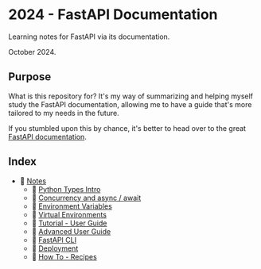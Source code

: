 # 2024 - FastAPI Documentation

Learning notes for FastAPI via its documentation.

October 2024.

## Purpose

What is this repository for? It's my way of summarizing and helping myself study the FastAPI documentation, allowing me to have a guide that's more tailored to my needs in the future.

If you stumbled upon this by chance, it's better to head over to the great [FastAPI documentation](https://fastapi.tiangolo.com/learn/).

## Index

-   📂 [Notes](/notes/)
    -   📝 [Python Types Intro](/notes/1_Python-types-intro.md)
    -   📝 [Concurrency and async / await](/notes/2_Concurrency-async-await.md)
    -   📝 [Environment Variables](/notes/3_Environment-variables)
    -   📝 [Virtual Environments](/notes/4_Virtual-Environments.md)
    -   📝 [Tutorial - User Guide](/notes/5_Tutorial-User-Guide.md)
    -   📝 [Advanced User Guide](/notes/6_Advanced-User-Guide.md)
    -   📝 [FastAPI CLI](/notes/7_FastAPI-CLI.md)
    -   📝 [Deployment](/notes/8_Deployment.md)
    -   📝 [How To - Recipes](/notes/9_How-To-Recipes.md)
